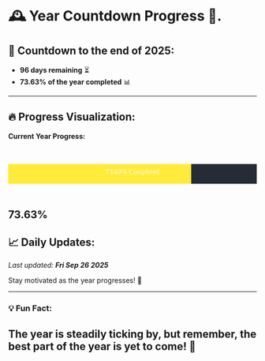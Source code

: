 
# &#x1F570; **Year Countdown Progress** &#x1F389;.

## &#x1F4C5; Countdown to the end of 2025:
- **96 days remaining** &#x23F3;
- **73.63% of the year completed** &#x1F4CA;

---

## &#x1F525; **Progress Visualization**:

**Current Year Progress:**

<br><br>
![Progress Bar](https://raw.githubusercontent.com/dayanidigv/year-countdown-progress/main/progress-bar.svg)
<br><br>

**73.63%**
---

## &#x1F4C8; **Daily Updates**:

_Last updated: **Fri Sep 26 2025**_

Stay motivated as the year progresses! &#x1F680;

--- 

### &#x1F4A1; **Fun Fact:**
The year is steadily ticking by, but remember, the best part of the year is yet to come! &#x1F31F;
---
